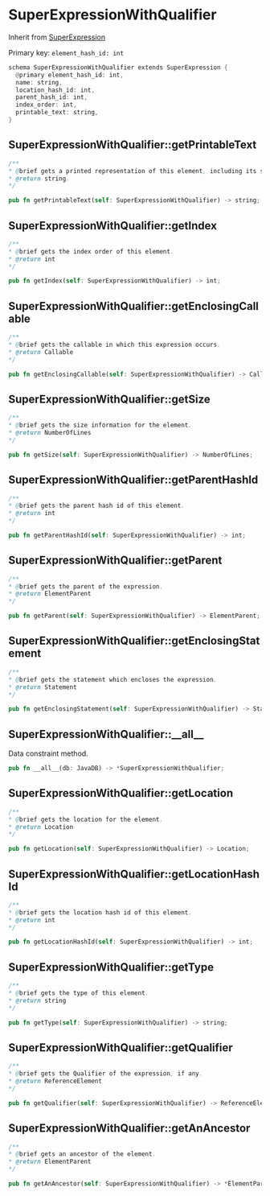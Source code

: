 # SuperExpressionWithQualifier

Inherit from [SuperExpression](./SuperExpression.md)

Primary key: `element_hash_id: int`

```rust
schema SuperExpressionWithQualifier extends SuperExpression {
  @primary element_hash_id: int,
  name: string,
  location_hash_id: int,
  parent_hash_id: int,
  index_order: int,
  printable_text: string,
}
```
## SuperExpressionWithQualifier::getPrintableText

```java
/**
* @brief gets a printed representation of this element, including its structure where applicable.
* @return string.
*/
```
```rust
pub fn getPrintableText(self: SuperExpressionWithQualifier) -> string;
```
## SuperExpressionWithQualifier::getIndex

```java
/**
* @brief gets the index order of this element.
* @return int
*/
```
```rust
pub fn getIndex(self: SuperExpressionWithQualifier) -> int;
```
## SuperExpressionWithQualifier::getEnclosingCallable

```java
/**
* @brief gets the callable in which this expression occurs.
* @return Callable 
*/
```
```rust
pub fn getEnclosingCallable(self: SuperExpressionWithQualifier) -> Callable;
```
## SuperExpressionWithQualifier::getSize

```java
/**
* @brief gets the size information for the element.
* @return NumberOfLines
*/
```
```rust
pub fn getSize(self: SuperExpressionWithQualifier) -> NumberOfLines;
```
## SuperExpressionWithQualifier::getParentHashId

```java
/**
* @brief gets the parent hash id of this element.
* @return int
*/
```
```rust
pub fn getParentHashId(self: SuperExpressionWithQualifier) -> int;
```
## SuperExpressionWithQualifier::getParent

```java
/**
* @brief gets the parent of the expression.
* @return ElementParent 
*/
```
```rust
pub fn getParent(self: SuperExpressionWithQualifier) -> ElementParent;
```
## SuperExpressionWithQualifier::getEnclosingStatement

```java
/**
* @brief gets the statement which encloses the expression.
* @return Statement 
*/
```
```rust
pub fn getEnclosingStatement(self: SuperExpressionWithQualifier) -> Statement;
```
## SuperExpressionWithQualifier::\_\_all\_\_

Data constraint method.

```rust
pub fn __all__(db: JavaDB) -> *SuperExpressionWithQualifier;
```
## SuperExpressionWithQualifier::getLocation

```java
/**
* @brief gets the location for the element.
* @return Location
*/
```
```rust
pub fn getLocation(self: SuperExpressionWithQualifier) -> Location;
```
## SuperExpressionWithQualifier::getLocationHashId

```java
/**
* @brief gets the location hash id of this element.
* @return int
*/
```
```rust
pub fn getLocationHashId(self: SuperExpressionWithQualifier) -> int;
```
## SuperExpressionWithQualifier::getType

```java
/**
* @brief gets the type of this element.
* @return string
*/
```
```rust
pub fn getType(self: SuperExpressionWithQualifier) -> string;
```
## SuperExpressionWithQualifier::getQualifier

```java
/**
* @brief gets the Qualifier of the expression, if any.
* @return ReferenceElement 
*/
```
```rust
pub fn getQualifier(self: SuperExpressionWithQualifier) -> ReferenceElement;
```
## SuperExpressionWithQualifier::getAnAncestor

```java
/**
* @brief gets an ancestor of the element.
* @return ElementParent 
*/
```
```rust
pub fn getAnAncestor(self: SuperExpressionWithQualifier) -> *ElementParent;
```
